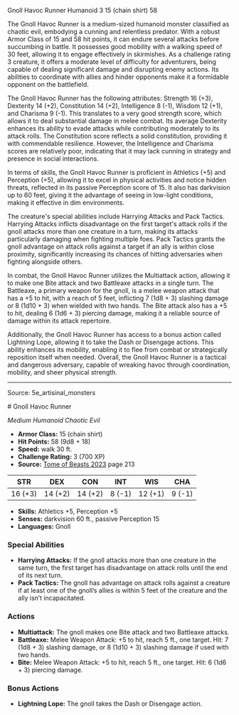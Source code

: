 <MonsterName/>Gnoll Havoc Runner</MonsterName>
<CreatureType/>Humanoid</CreatureType>
<CR/>3</CR>
<AC/>15 (chain shirt)</AC>
<HP/>58</HP>
<summary>The Gnoll Havoc Runner is a medium-sized humanoid monster classified as chaotic evil, embodying a cunning and relentless predator. With a robust Armor Class of 15 and 58 hit points, it can endure several attacks before succumbing in battle. It possesses good mobility with a walking speed of 30 feet, allowing it to engage effectively in skirmishes. As a challenge rating 3 creature, it offers a moderate level of difficulty for adventurers, being capable of dealing significant damage and disrupting enemy actions. Its abilities to coordinate with allies and hinder opponents make it a formidable opponent on the battlefield.</summary>

<detail>

The Gnoll Havoc Runner has the following attributes: Strength 16 (+3), Dexterity 14 (+2), Constitution 14 (+2), Intelligence 8 (-1), Wisdom 12 (+1), and Charisma 9 (-1). This translates to a very good strength score, which allows it to deal substantial damage in melee combat. Its average Dexterity enhances its ability to evade attacks while contributing moderately to its attack rolls. The Constitution score reflects a solid constitution, providing it with commendable resilience. However, the Intelligence and Charisma scores are relatively poor, indicating that it may lack cunning in strategy and presence in social interactions.

In terms of skills, the Gnoll Havoc Runner is proficient in Athletics (+5) and Perception (+5), allowing it to excel in physical activities and notice hidden threats, reflected in its passive Perception score of 15. It also has darkvision up to 60 feet, giving it the advantage of seeing in low-light conditions, making it effective in dim environments.

The creature's special abilities include Harrying Attacks and Pack Tactics. Harrying Attacks inflicts disadvantage on the first target's attack rolls if the gnoll attacks more than one creature in a turn, making its attacks particularly damaging when fighting multiple foes. Pack Tactics grants the gnoll advantage on attack rolls against a target if an ally is within close proximity, significantly increasing its chances of hitting adversaries when fighting alongside others.

In combat, the Gnoll Havoc Runner utilizes the Multiattack action, allowing it to make one Bite attack and two Battleaxe attacks in a single turn. The Battleaxe, a primary weapon for the gnoll, is a melee weapon attack that has a +5 to hit, with a reach of 5 feet, inflicting 7 (1d8 + 3) slashing damage or 8 (1d10 + 3) when wielded with two hands. The Bite attack also has a +5 to hit, dealing 6 (1d6 + 3) piercing damage, making it a reliable source of damage within its attack repertoire.

Additionally, the Gnoll Havoc Runner has access to a bonus action called Lightning Lope, allowing it to take the Dash or Disengage actions. This ability enhances its mobility, enabling it to flee from combat or strategically reposition itself when needed. Overall, the Gnoll Havoc Runner is a tactical and dangerous adversary, capable of wreaking havoc through coordination, mobility, and sheer physical strength.</detail>



---

Source: 5e_artisinal_monsters

<statblock>
# Gnoll Havoc Runner

*Medium* *Humanoid* *Chaotic Evil*

- **Armor Class:** 15 (chain shirt)
- **Hit Points:** 58 (9d8 + 18)
- **Speed:** walk 30 ft.
- **Challenge Rating:** 3 (700 XP)
- **Source:** [Tome of Beasts 2023](https://koboldpress.com/kpstore/product/tome-of-beasts-1-2023-edition/) page 213

| STR | DEX | CON | INT | WIS | CHA |
| --- | --- | --- | --- | --- | --- |
| 16 (+3) | 14 (+2) | 14 (+2) | 8 (-1) | 12 (+1) | 9 (-1) |

- **Skills:** Athletics +5, Perception +5
- **Senses:** darkvision 60 ft., passive Perception 15
- **Languages:** Gnoll

### Special Abilities

- **Harrying Attacks:** If the gnoll attacks more than one creature in the same turn, the first target has disadvantage on attack rolls until the end of its next turn.
- **Pack Tactics:** The gnoll has advantage on attack rolls against a creature if at least one of the gnoll’s allies is within 5 feet of the creature and the ally isn’t incapacitated.

### Actions

- **Multiattack:** The gnoll makes one Bite attack and two Battleaxe attacks.
- **Battleaxe:** Melee Weapon Attack: +5 to hit, reach 5 ft., one target. Hit: 7 (1d8 + 3) slashing damage, or 8 (1d10 + 3) slashing damage if used with two hands.
- **Bite:** Melee Weapon Attack: +5 to hit, reach 5 ft., one target. Hit: 6 (1d6 + 3) piercing damage.

### Bonus Actions

- **Lightning Lope:** The gnoll takes the Dash or Disengage action.
</statblock>


